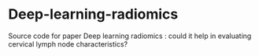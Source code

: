 # Deep-learning-radiomics
Source code for paper Deep learning radiomics : could it help in evaluating cervical lymph node characteristics?
